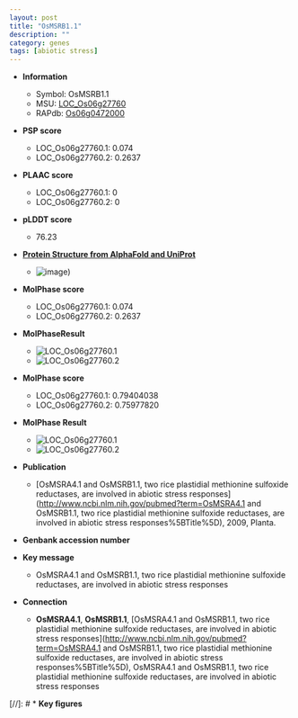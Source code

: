 ```yaml
---
layout: post
title: "OsMSRB1.1"
description: ""
category: genes
tags: [abiotic stress]
---
```


* **Information**  
    + Symbol: OsMSRB1.1  
    + MSU: [LOC_Os06g27760](http://rice.plantbiology.msu.edu/cgi-bin/ORF_infopage.cgi?orf=LOC_Os06g27760)  
    + RAPdb: [Os06g0472000](http://rapdb.dna.affrc.go.jp/viewer/gbrowse_details/irgsp1?name=Os06g0472000)  

* **PSP score**  
    + LOC_Os06g27760.1: 0.074 
    + LOC_Os06g27760.2: 0.2637 

* **PLAAC score**  
    + LOC_Os06g27760.1: 0 
    + LOC_Os06g27760.2: 0 

* **pLDDT score**
    + 76.23

* **[Protein Structure from AlphaFold and UniProt](https://www.uniprot.org/uniprotkb/Q0DC89/entry#structure)**
    + ![image](https://ricepsp.github.io/images/Q0/AF-Q0DC89-F1.png))

* **MolPhase score**
    + LOC_Os06g27760.1: 0.074
    + LOC_Os06g27760.2: 0.2637

* **MolPhaseResult**
    + ![LOC_Os06g27760.1](https://ricepsp.github.io/pictures/LOC_Os06g/LOC_Os06g27760.1.png)
    + ![LOC_Os06g27760.2](https://ricepsp.github.io/pictures/LOC_Os06g/LOC_Os06g27760.2.png)

* **MolPhase score**
    + LOC_Os06g27760.1: 0.79404038
    + LOC_Os06g27760.2: 0.75977820

* **MolPhase Result**
    + ![LOC_Os06g27760.1](https://304243504.github.io/Pictures/LOC_Os06g/LOC_Os06g27760.1.png)
    + ![LOC_Os06g27760.2](https://304243504.github.io/Pictures/LOC_Os06g/LOC_Os06g27760.2.png)

* **Publication**  
    + [OsMSRA4.1 and OsMSRB1.1, two rice plastidial methionine sulfoxide reductases, are involved in abiotic stress responses](http://www.ncbi.nlm.nih.gov/pubmed?term=OsMSRA4.1 and OsMSRB1.1, two rice plastidial methionine sulfoxide reductases, are involved in abiotic stress responses%5BTitle%5D), 2009, Planta.

* **Genbank accession number**  

* **Key message**  
    + OsMSRA4.1 and OsMSRB1.1, two rice plastidial methionine sulfoxide reductases, are involved in abiotic stress responses

* **Connection**  
    + __OsMSRA4.1__, __OsMSRB1.1__, [OsMSRA4.1 and OsMSRB1.1, two rice plastidial methionine sulfoxide reductases, are involved in abiotic stress responses](http://www.ncbi.nlm.nih.gov/pubmed?term=OsMSRA4.1 and OsMSRB1.1, two rice plastidial methionine sulfoxide reductases, are involved in abiotic stress responses%5BTitle%5D), OsMSRA4.1 and OsMSRB1.1, two rice plastidial methionine sulfoxide reductases, are involved in abiotic stress responses

[//]: # * **Key figures**  


